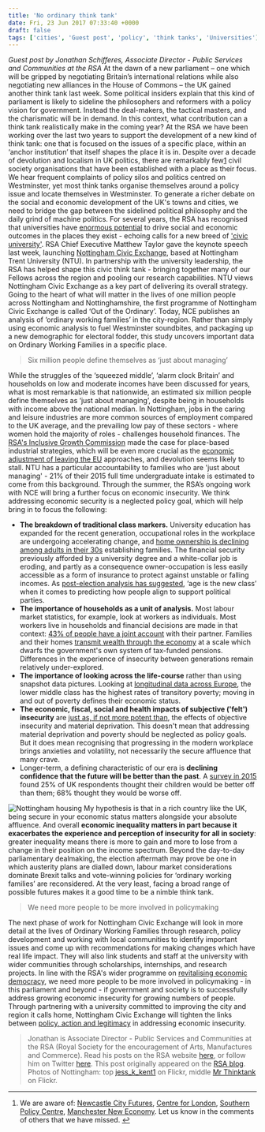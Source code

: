 ```yaml
---
title: 'No ordinary think tank'
date: Fri, 23 Jun 2017 07:33:40 +0000
draft: false
tags: ['cities', 'Guest post', 'policy', 'think tanks', 'Universities']
---
```


_Guest post by Jonathan Schifferes, Associate Director - Public Services and Communities at the RSA_ At the dawn of a new parliament – one which will be gripped by negotiating Britain’s international relations while also negotiating new alliances in the House of Commons – the UK gained another think tank last week. Some political insiders explain that this kind of parliament is likely to sideline the philosophers and reformers with a policy vision for government. Instead the deal-makers, the tactical masters, and the charismatic will be in demand. In this context, what contribution can a think tank realistically make in the coming year? At the RSA we have been working over the last two years to support the development of a new kind of think tank: one that is focused on the issues of a specific place, within an ‘anchor institution’ that itself shapes the place it is in. Despite over a decade of devolution and localism in UK politics, there are remarkably few[1](#fn-598-1) civil society organisations that have been established with a place as their focus. We hear frequent complaints of policy silos and politics centred on Westminster, yet most think tanks organise themselves around a policy issue and locate themselves in Westminster. To generate a richer debate on the social and economic development of the UK's towns and cities, we need to bridge the gap between the sidelined political philosophy and the daily grind of machine politics. For several years, the RSA has recognised that universities have [enormous potential](https://www.thersa.org/discover/publications-and-articles/reports/univercities-the-knowledge-to-power-uk-metros) to drive social and economic outcomes in the places they exist - echoing calls for a new breed of ['civic university'](https://www.elgaronline.com/view/9781784717711.xml). RSA Chief Executive Matthew Taylor gave the keynote speech last week, launching [Nottingham Civic Exchange](https://www.ntu.ac.uk/about-us/nottingham-civic-exchange/), based at Nottingham Trent University (NTU). In partnership with the university leadership, the RSA has helped shape this civic think tank - bringing together many of our Fellows across the region and pooling our research capabilities. NTU views Nottingham Civic Exchange as a key part of delivering its overall strategy. Going to the heart of what will matter in the lives of one million people across Nottingham and Nottinghamshire, the first programme of Nottingham Civic Exchange is called ‘Out of the Ordinary’. Today, NCE publishes an analysis of ‘ordinary working families’ in the city-region. Rather than simply using economic analysis to fuel Westminster soundbites, and packaging up a new demographic for electoral fodder, this study uncovers important data on Ordinary Working Families in a specific place.

> Six million people define themselves as ‘just about managing’

While the struggles of the ‘squeezed middle’, ‘alarm clock Britain’ and households on low and moderate incomes have been discussed for years, what is most remarkable is that nationwide, an estimated six million people define themselves as ‘just about managing’, despite being in households with income above the national median. In Nottingham, jobs in the caring and leisure industries are more common sources of employment compared to the UK average, and the prevailing low pay of these sectors - where women hold the majority of roles - challenges household finances. The [RSA's Inclusive Growth Commission](https://www.thersa.org/inclusivegrowthcommission) made the case for place-based industrial strategies, which will be even more crucial as the [economic adjustment of leaving the EU](https://www.thersa.org/discover/publications-and-articles/rsa-blogs/2017/01/how-to-plan-for-brexit) approaches, and devolution seems likely to stall. NTU has a particular accountability to families who are 'just about managing' - 21% of their 2015 full time undergraduate intake is estimated to come from this background. Through the summer, the RSA’s ongoing work with NCE will bring a further focus on economic insecurity. We think addressing economic security is a neglected policy goal, which will help bring in to focus the following:

*   **The breakdown of traditional class markers.** University education has expanded for the recent generation, occupational roles in the workplace are undergoing accelerating change, and [home ownership is declining among adults in their 30s](https://www.ft.com/content/be158736-ac20-11e6-ba7d-76378e4fef24) establishing families. The financial security previously afforded by a university degree and a white-collar job is eroding, and partly as a consequence owner-occupation is less easily accessible as a form of insurance to protect against unstable or falling incomes. As [post-election analysis has suggested](https://yougov.co.uk/news/2017/06/13/how-britain-voted-2017-general-election/), ‘age is the new class’ when it comes to predicting how people align to support political parties.
*   **The importance of households as a unit of analysis.** Most labour market statistics, for example, look at workers as individuals. Most workers live in households and financial decisions are made in that context: [43% of people have a joint account](https://www.moneyadviceservice.org.uk/en/articles/joint-accounts) with their partner. Families and their homes [transmit wealth through the economy](http://sticerd.lse.ac.uk/dps/case/cp/casepaper178.pdf) at a scale which dwarfs the government's own system of tax-funded pensions. Differences in the experience of insecurity between generations remain relatively under-explored.
*   **The importance of looking across the life-course** rather than using snapshot data pictures. Looking at [longitudinal data across Europe](https://www.lives-nccr.ch/fr/publication/rise-economic-insecurity-eu-concepts-and-measures-n2256), the lower middle class has the highest rates of transitory poverty; moving in and out of poverty defines their economic status.
*   **The economic, fiscal, social and health impacts of subjective ('felt') insecurity** are [just as, if not more potent than](http://eujournal.org/index.php/esj/article/view/6682), the effects of objective insecurity and material deprivation. This doesn't mean that addressing material deprivation and poverty should be neglected as policy goals. But it does mean recognising that progressing in the modern workplace brings anxieties and volatility, not necessarily the secure affluence that many crave.
*   Longer-term, a defining characteristic of our era is **declining confidence that the future will be better than the past**. A [survey in 2015](http://www.pewglobal.org/interactives/africa-econ-optimism/) found 25% of UK respondents thought their children would be better off than them; 68% thought they would be worse off.

![Nottingham housing](https://ransomjc.files.wordpress.com/2017/06/nottingham-housing.jpg) My hypothesis is that in a rich country like the UK, being secure in your economic status matters alongside your absolute affluence. And overall **economic inequality matters in part because it exacerbates the experience and perception of insecurity for all in society**: greater inequality means there is more to gain and more to lose from a change in their position on the income spectrum. Beyond the day-to-day parliamentary dealmaking, the election aftermath may prove be one in which austerity plans are dialled down, labour market considerations dominate Brexit talks and vote-winning policies for ‘ordinary working families’ are reconsidered. At the very least, facing a broad range of possible futures makes it a good time to be a nimble think tank.

> We need more people to be more involved in policymaking

The next phase of work for Nottingham Civic Exchange will look in more detail at the lives of Ordinary Working Families through research, policy development and working with local communities to identify important issues and come up with recommendations for making changes which have real life impact. They will also link students and staff at the university with wider communities through scholarships, internships, and research projects. In line with the RSA's wider programme on [revitalising economic democracy](https://www.thersa.org/action-and-research/economy-enterprise-and-manufacturing/economic-democracy), we need more people to be more involved in policymaking - in this parliament and beyond - if government and society is to successfully address growing economic insecurity for growing numbers of people. Through partnering with a university committed to improving the city and region it calls home, Nottingham Civic Exchange will tighten the links between [policy, action and legitimacy](https://www.thersa.org/discover/publications-and-articles/rsa-blogs/2017/04/policy-for-the-future) in addressing economic insecurity.

> Jonathan is Associate Director - Public Services and Communities at the RSA (Royal Society for the encouragement of Arts, Manufactures and Commerce). Read his posts on the RSA website [here](https://www.thersa.org/about-us/staff/profiles/jonathan-schifferes), or follow him on Twitter [here](https://twitter.com/JSchifferes). This post originally appeared on the [RSA blog](https://www.thersa.org/discover/publications-and-articles/rsa-blogs/2017/06/no-ordinary-think-tank). Photos of Nottingham: top [jess\_k\_kent1](https://www.flickr.com/photos/130471872@N05/16951671289/) on Flickr, middle [Mr Thinktank](https://www.flickr.com/photos/tahini/14953746753/) on Flickr.

* * *

1.  We are aware of: [Newcastle City Futures](http://www.newcastlecityfutures.org/), [Centre for London](http://www.centreforlondon.org), [Southern Policy Centre](http://southernpolicycentre.co.uk/), [Manchester New Economy](http://www.neweconomymanchester.com/). Let us know in the comments of others that we have missed. [↩](#fnref-598-1)